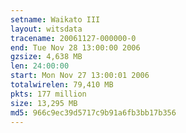 ```yaml
---
setname: Waikato III
layout: witsdata
tracename: 20061127-000000-0
end: Tue Nov 28 13:00:00 2006
gzsize: 4,638 MB
len: 24:00:00
start: Mon Nov 27 13:00:01 2006
totalwirelen: 79,410 MB
pkts: 177 million
size: 13,295 MB
md5: 966c9ec39d5717c9b91a6fb3bb17b356
---
```

